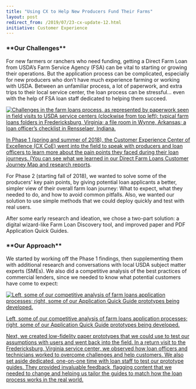 ```yaml
---
title: "Using CX to Help New Producers Fund Their Farms"
layout: post
redirect_from: /2019/07/23-cx-update-12.html
initiative: Customer Experience
---
```

<h3>**Our Challenges**</h3>

For new farmers or ranchers who need funding, getting a Direct Farm Loan from USDA’s Farm Service Agency (FSA) can be 
vital to starting or growing their operations. But the application process can be complicated, especially for new producers 
who don’t have much experience farming or working with USDA. Between an unfamiliar process, a lot of paperwork, and extra 
trips to their local service center, the loan process can be stressful… even with the help of FSA loan staff dedicated to 
helping them succeed.

<a href="{{site.baseurl}}/images/paper-process-farm-loans.png" target="_blank" rel="noopener noreferrer">
<img src="{{site.baseurl}}/images/paper-process-farm-loans.png" alt="Challenges in the farm loans process, as represented by 
paperwork seen in field visits to USDA service centers (clockwise from top left): typical farm loans folders in Fredericksburg,
Virginia; a file room in Wynne, Arkansas; a loan officer’s checklist in Rensselaer, Indiana.">

In Phase 1 (spring and summer of 2018), the Customer Experience Center of Excellence (CX CoE) went into the field to speak 
with producers and loan officers to learn more about the pain points they faced during their loan journeys. (You can see 
what we learned in our <a href="https://coe.gsa.gov/coe/farm-loans/index.html">Direct Farm Loans Customer Journey Map and research reports</a>.

For Phase 2 (starting fall of 2018), we wanted to solve some of the producers' key pain points, by giving potential loan applicants a better, simpler view of their overall farm loan journey: What to expect, what they needed to do, and how to avoid common pitfalls. Also, we wanted our solution to use simple methods that we could deploy quickly and test with real users.

After some early research and ideation, we chose a two-part solution: a digital wizard-like Farm Loan Discovery tool, and improved paper and PDF Application Quick Guides. 

<h3>**Our Approach**</h3>

We started by working off the Phase 1 findings, then supplementing them with additional research and conversations with 
local USDA subject matter experts (SMEs). We also did a competitive analysis of the best practices of commercial lenders, 
since we needed to know what potential customers have come to expect:

<a href="{{site.baseurl}}/images/competitive-analysis.png" target="_blank" rel="noopener noreferrer">
<img src="{{site.baseurl}}/images/competitive-analysis.png" alt="Left, some of our competitive analysis of farm loans 
application processes; right, some of our Application Quick Guide prototypes being developed.">

Left, some of our competitive analysis of farm loans application processes; right, some of our Application Quick Guide 
prototypes being developed.

Next, we created low-fidelity paper prototypes that we could use to test our assumptions with users and went back into the 
field. In a return visit to the Fredericksburg, Virginia service center, we observed how loan officers and technicians worked 
to overcome challenges and help customers. We also set aside dedicated, one-on-one time with loan staff to test our prototype 
guides. They provided invaluable feedback, flagging content that we needed to change and helping us tailor the guides to match 
how the loan process works in the real world.



